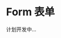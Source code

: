 <!--
 * @Author: shen
 * @Date: 2022-06-07 13:51:51
 * @LastEditors: shen
 * @LastEditTime: 2022-06-08 10:09:16
 * @Description:
-->

# Form 表单

计划开发中...